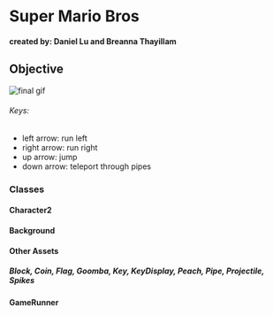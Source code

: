 # Super Mario Bros 
#### created by: Daniel Lu and Breanna Thayillam
## Objective 
![final gif](https://user-images.githubusercontent.com/90793524/170924315-098eb6b4-9b00-44d1-8a48-12bf6080a26e.gif)

###### Keys:
* left arrow: run left
* right arrow: run right
* up arrow: jump
* down arrow: teleport through pipes

### Classes

#### Character2

#### Background

#### Other Assets
##### Block, Coin, Flag, Goomba, Key, KeyDisplay, Peach, Pipe, Projectile, Spikes

#### GameRunner
